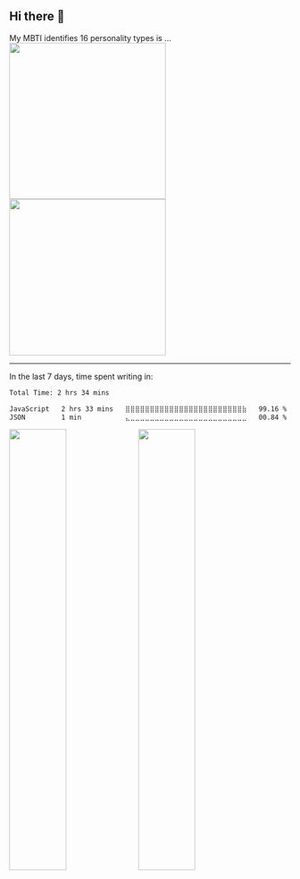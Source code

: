 ## Hi there 👋

<span>My MBTI identifies 16 personality types is ...</span>
<br>
<a target="_blank" href="https://www.16personalities.com/profiles/a340fcd3a0940">
  <img src="https://github.com/user-attachments/assets/5522de25-25d1-4153-bc3d-db5be9edd73c" height="280"><img src="https://github.com/user-attachments/assets/9ae5af77-203d-44be-99c0-f8df5dd9acb9" height="280">
</a>

---

<!--
**nopchok/nopchok** is a ✨ _special_ ✨ repository because its `README.md` (this file) appears on your GitHub profile.

Here are some ideas to get you started:

- 🔭 I’m currently working on ...
- 🌱 I’m currently learning ...
- 👯 I’m looking to collaborate on ...
- 🤔 I’m looking for help with ...
- 💬 Ask me about ...
- 📫 How to reach me: ...
- 😄 Pronouns: ...
- ⚡ Fun fact: ...
-->

In the last 7 days, time spent writing in:

<!--START_SECTION:waka-->

```txt
Total Time: 2 hrs 34 mins

JavaScript   2 hrs 33 mins   ⣿⣿⣿⣿⣿⣿⣿⣿⣿⣿⣿⣿⣿⣿⣿⣿⣿⣿⣿⣿⣿⣿⣿⣿⣷   99.16 %
JSON         1 min           ⣄⣀⣀⣀⣀⣀⣀⣀⣀⣀⣀⣀⣀⣀⣀⣀⣀⣀⣀⣀⣀⣀⣀⣀⣀   00.84 %
```

<!--END_SECTION:waka-->

<img src="https://wakatime.com/share/@0199978d-d5fe-4011-9b2b-aa7359d41a1f/81e7ff04-5d81-4360-a1ca-1e8cbd329758.svg" width=45% height=45%> <img src="https://wakatime.com/share/@0199978d-d5fe-4011-9b2b-aa7359d41a1f/d1328c3b-f9f0-4df8-8eed-72dcd9303c64.svg" width=45% height=45%>
